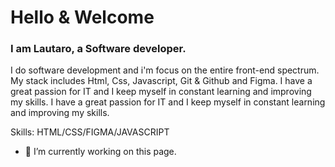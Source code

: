 # Hello & Welcome
### I am Lautaro, a Software developer.

I do software development and i'm focus on the entire front-end spectrum.
My stack includes Html, Css, Javascript, Git & Github and Figma.
I have a great passion for IT and I keep myself in constant learning and improving my skills.
I have a great passion for IT and I keep myself in constant learning and improving my skills.

Skills: HTML/CSS/FIGMA/JAVASCRIPT

- 🔭 I’m currently working on this page. 
